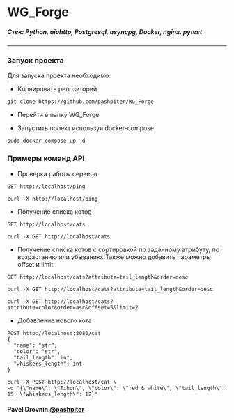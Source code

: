 # WG_Forge

##### Стек: Python, aiohttp, Postgresql, asyncpg, Docker, nginx. pytest
***

### Запуск проекта

Для запуска проекта необходимо: 
* Клонировать репозиторий
```
git clone https://github.com/pashpiter/WG_Forge
```
* Перейти в папку WG_Forge


* Запустить проект используя docker-compose
```
sudo docker-compose up -d
```

### Примеры команд API
* Проверка работы серверв
```
GET http://localhost/ping
```
```
curl -X http://localhost/ping
```
* Получение списка котов
```
GET http://localhost/cats
```
```
curl -X GET http://localhost/cats
```
* Получение списка котов с сортировкой по заданному атрибуту, по возрастанию или убыванию. Также можно добавить параметры offset и limit
```
GET http://localhost/cats?attribute=tail_length&order=desc
```
```
curl -X GET http://localhost/cats?attribute=tail_length&order=desc
```
```
curl -X GET http://localhost/cats?attribute=color&order=asc&offset=5&limit=2
```
* Добавление нового кота
```
POST http://localhost:8080/cat
{
  "name": "str",
  "color": "str",
  "tail_length": int,
  "whiskers_length": int
}
```
```
curl -X POST http://localhost/cat \
-d "{\"name\": \"Tihon\", \"color\": \"red & white\", \"tail_length\": 15, \"whiskers_length\": 12}"
```


#### Pavel Drovnin [@pashpiter](http://t.me/pashpiter)
